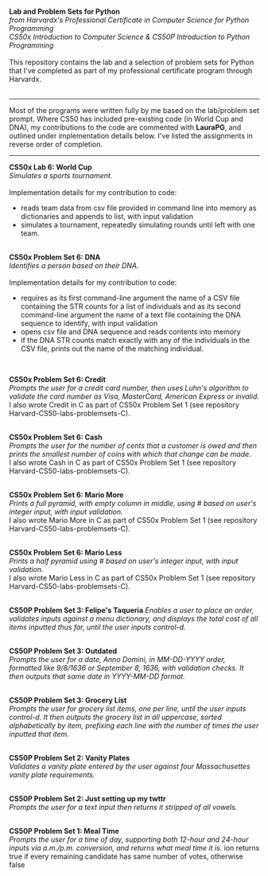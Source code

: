 **Lab and Problem Sets for Python**<br>
*from Harvardx's Professional Certificate in Computer Science for Python Programming<br>
CS50x Introduction to Computer Science & CS50P Introduction to Python Programming*
<br><br>
This repository contains the lab and a selection of problem sets for Python that I've completed as part of my professional certificate program through Harvardx.
<br><br>

---

Most of the programs were written fully by me based on the lab/problem set prompt. Where CS50 has included pre-existing code (in World Cup and DNA), my contributions to the code are commented with **LauraPG**, and outlined under implementation details below. I've listed the assignments in reverse order of completion.

---

**CS50x Lab 6: World Cup**<br>
*Simulates a sports tournament.*
<br><br>
Implementation details for my contribution to code:     
- reads team data from csv file provided in command line into memory as dictionaries and appends to list, with input validation
- simulates a tournament, repeatedly simulating rounds until left with one team.
<br><br>

**CS50x Problem Set 6: DNA**<br>
*Identifies a person based on their DNA.*
<br><br>
Implementation details for my contribution to code:   
- requires as its first command-line argument the name of a CSV file containing the STR counts for a list of individuals and as its second command-line argument the name of a text file containing the DNA sequence to identify, with input validation
- opens csv file and DNA sequence and reads contents into memory
- if the DNA STR counts match exactly with any of the individuals in the CSV file, prints out the name of the matching individual.
<br>

**CS50x Problem Set 6: Credit**<br>
*Prompts the user for a credit card number, then uses Luhn's algorithm to validate the card number as Visa, MasterCard, American Express or invalid.*<br>
I also wrote Credit in C as part of CS50x Problem Set 1 (see repository Harvard-CS50-labs-problemsets-C).
<br><br>

**CS50x Problem Set 6: Cash**<br>
*Prompts the user for the number of cents that a customer is owed and then prints the smallest number of coins with which that change can be made.*<br>
I also wrote Cash in C as part of CS50x Problem Set 1 (see repository Harvard-CS50-labs-problemsets-C).
<br><br>

**CS50x Problem Set 6: Mario More**<br>
*Prints a full pyramid, with empty column in middle, using # based on user's integer input, with input validation.*<br>
I also wrote Mario More in C as part of CS50x Problem Set 1 (see repository Harvard-CS50-labs-problemsets-C).
<br><br>

**CS50x Problem Set 6: Mario Less**  
*Prints a half pyramid using # based on user's integer input, with input validation.*<br>
I also wrote Mario Less in C as part of CS50x Problem Set 1 (see repository Harvard-CS50-labs-problemsets-C).
<br><br>

**CS50P Problem Set 3: Felipe's Taqueria**
*Enables a user to place an order, validates inputs against a menu dictionary, and displays the total cost of all items inputted thus far, until the user inputs control-d.*
<br><br>

**CS50P Problem Set 3: Outdated**<br>
*Prompts the user for a date, Anno Domini, in MM-DD-YYYY order, formatted like 9/8/1636 or September 8, 1636, with validation checks. It then outputs that same date in YYYY-MM-DD format.*
<br><br>

**CS50P Problem Set 3: Grocery List**<br>
*Prompts the user for grocery list items, one per line, until the user inputs control-d. It then outputs the grocery list in all uppercase, sorted alphabetically by item, prefixing each line with the number of times the user inputted that item.*
<br><br>

**CS50P Problem Set 2: Vanity Plates**<br>
*Validates a vanity plate entered by the user against four Massachusettes vanity plate requirements.*
<br><br>

**CS50P Problem Set 2: Just setting up my twttr**<br>
*Prompts the user for a text input then returns it stripped of all vowels.*
<br><br>

**CS50P Problem Set 1: Meal Time**<br>
*Prompts the user for a time of day, supporting both 12-hour and 24-hour inputs via a.m./p.m. conversion, and returns what meal time it is.*
ion returns true if every remaining candidate has same number of votes, otherwise false



